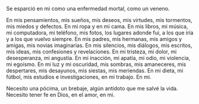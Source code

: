 Se esparció en mi como una enfermedad mortal, como un veneno.

En mis pensamientos, mis sueños, mis deseos, mis virtudes, mis tormentos, mis miedos y defectos. En mi ropa y en mi cama. En mis libros, mi música, mi computadora, mi teléfono, mis fotos, los lugares adonde fui, a los que iría y a los que vuelvo siempre. En mis padres, mis hermanas, mis amigos y amigas, mis novias imaginarias. En mis silencios, mis diálogos, mis escritos, mis ideas, mis confesiones y revelaciones. En mi tristeza, mi dolor, mi desesperanza, mi angustia. En mi inacción, mi apatía, mi odio, mi violencia, mi egoísmo. En mi luz y mi oscuridad, mis sombras, mis amaneceres, mis despertares, mis desayunos, mis siestas, mis meriendas. En mi dieta, mi fútbol, mis estudios e investigaciones, en mi trabajo. En mi.

Necesito una pócima, un brebaje, algún antídoto que me salvé la vida. Necesito tener fe en Dios, en el amor, en mi.
